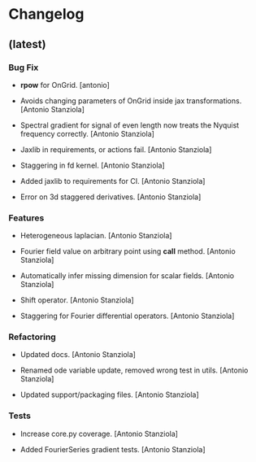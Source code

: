 # Changelog


## (latest)

### Bug Fix

* __rpow__ for OnGrid. [antonio]

* Avoids changing parameters of OnGrid inside jax transformations. [Antonio Stanziola]

* Spectral gradient for signal of even length now treats the Nyquist frequency correctly. [Antonio Stanziola]

* Jaxlib in requirements, or actions fail. [Antonio Stanziola]

* Staggering in fd kernel. [Antonio Stanziola]

* Added jaxlib to requirements for CI. [Antonio Stanziola]

* Error on 3d staggered derivatives. [Antonio Stanziola]

### Features

* Heterogeneous laplacian. [Antonio Stanziola]

* Fourier field value on arbitrary point using __call__ method. [Antonio Stanziola]

* Automatically infer missing dimension for scalar fields. [Antonio Stanziola]

* Shift operator. [Antonio Stanziola]

* Staggering for Fourier differential operators. [Antonio Stanziola]

### Refactoring

* Updated docs. [Antonio Stanziola]

* Renamed ode variable update, removed wrong test in utils. [Antonio Stanziola]

* Updated support/packaging files. [Antonio Stanziola]

### Tests

* Increase core.py coverage. [Antonio Stanziola]

* Added FourierSeries gradient tests. [Antonio Stanziola]


